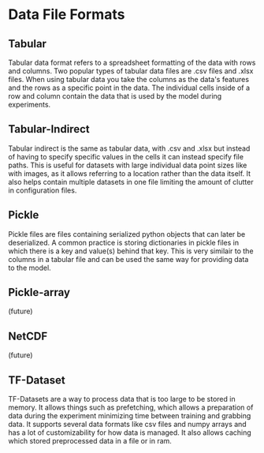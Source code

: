 # Data File Formats
  
## Tabular  
Tabular data format refers to a spreadsheet formatting of the data with rows and columns. Two popular types of tabular data files are .csv files and .xlsx files. When using tabular data you take the columns as the data's features and the rows as a specific point in the data. The individual cells inside of a row and column contain the data that is used by the model during experiments.
  
## Tabular-Indirect
Tabular indirect is the same as tabular data, with .csv and .xlsx but instead of having to specify specific values in the cells it can instead specify file paths. This is useful for datasets with large individual data point sizes like with images, as it allows referring to a location rather than the data itself. It also helps contain multiple datasets in one file limiting the amount of clutter in configuration files.  

## Pickle  
Pickle files are files containing serialized python objects that can later be deserialized. A common practice is storing dictionaries in pickle files in which there is a key and value(s) behind that key. This is very similair to the columns in a tabular file and can be used the same way for providing data to the model.  

## Pickle-array
(future)

## NetCDF
(future)
  
## TF-Dataset  
TF-Datasets are a way to process data that is too large to be stored in memory. It allows things such as prefetching, which allows a preparation of data during the experiment minimizing time between training and grabbing data. It supports several data formats like csv files and numpy arrays and has a lot of customizability for how data is managed. It also allows caching which stored preprocessed data in a file or in ram.  
